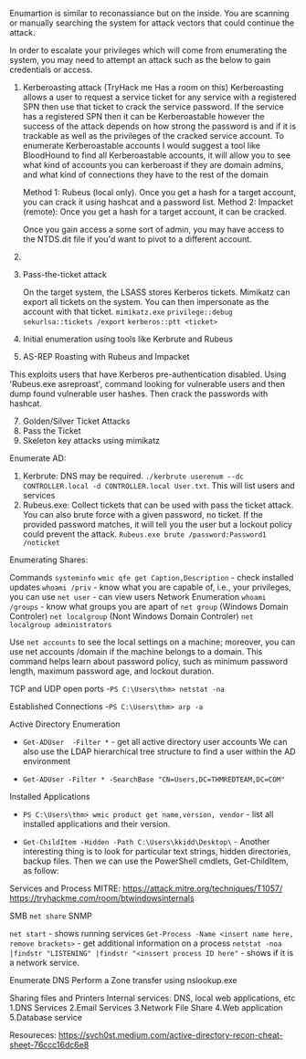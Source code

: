 Enumartion is similar to reconassiance but on the inside. You are scanning or manually searching the system for attack vectors that could continue the attack.

In order to escalate your privileges which will come from enumerating the system, you may need to attempt an attack such as the below to gain credentials or access.

1. Kerberoasting attack (TryHack me Has a room on this)
   Kerberoasting allows a user to request a service ticket for any service with a registered SPN then use that ticket to crack the service password. If the service has a registered SPN then it can be Kerberoastable however the success of the attack depends on how strong the password is and if it is trackable as well as the privileges of the cracked service account. To enumerate Kerberoastable accounts I would suggest a tool like BloodHound to find all Kerberoastable accounts, it will allow you to see what kind of accounts you can kerberoast if they are domain admins, and what kind of connections they have to the rest of the domain

   Method 1: Rubeus (local only). Once you get a hash for a target account, you can crack it using hashcat and a password list.
   Method 2: Impacket (remote): Once you get a hash for a target account, it can be cracked.

   Once you gain access a some sort of admin, you may have access to the NTDS.dit file if you'd want to pivot to a different account. 

3. 
4. Pass-the-ticket attack

   On the target system, the LSASS stores Kerberos tickets. Mimikatz can export all tickets on the system. You can then impersonate as the account with that ticket.
      `mimikatz.exe`
      `privilege::debug`
      `sekurlsa::tickets /export`
      `kerberos::ptt <ticket>`
   
6. Initial enumeration using tools like Kerbrute and Rubeus
7. AS-REP Roasting with Rubeus and Impacket

This exploits users that have Kerberos pre-authentication disabled. Using 'Rubeus.exe asreproast', command looking for vulnerable users and then dump found vulnerable user hashes. Then crack the passwords with hashcat. 


7. Golden/Silver Ticket Attacks
8. Pass the Ticket
9. Skeleton key attacks using mimikatz


Enumerate AD: 
1. Kerbrute: DNS may be required. `./kerbrute userenum --dc CONTROLLER.local -d CONTROLLER.local User.txt`. This will list users and services
2. Rubeus.exe: Collect tickets that can be used with pass the ticket attack.
   You can also brute force with a given password, no ticket. If the provided password matches, it will tell you the user but a lockout policy could prevent the attack. `Rubeus.exe brute /password:Password1 /noticket`

Enumerating Shares:


Commands 
``systeminfo`` 
``wmic qfe get Caption,Description`` - check installed updates 
``whoami /priv`` - know what you are capable of, i.e., your privileges, you can use
`net user` - can view users
Network Enumeration
`whoami /groups` - know what groups you are apart of
`net group` (Windows Domain Controler) 
`net localgroup` (Nont Windows Domain Controler) 
`net localgroup administrators`

Use `net accounts` to see the local settings on a machine; moreover, you can use net accounts /domain if the machine belongs to a domain. This command helps learn about password policy, such as minimum password length, maximum password age, and lockout duration.

TCP and UDP open ports
-```PS C:\Users\thm> netstat -na```

Established Connections
-```PS C:\Users\thm> arp -a```

Active Directory Enumeration

- ```Get-ADUser  -Filter *``` -  get all active directory user accounts
We can also use the LDAP hierarchical tree structure to find a user within the AD environment

- ``Get-ADUser -Filter * -SearchBase "CN=Users,DC=THMREDTEAM,DC=COM"``

Installed Applications

- ``PS C:\Users\thm> wmic product get name,version, vendor`` - list all installed applications and their version.

- ``Get-ChildItem -Hidden -Path C:\Users\kkidd\Desktop\`` - Another interesting thing is to look for particular text strings, hidden directories, backup files. Then we can use the PowerShell cmdlets, Get-ChildItem, as follow:



Services and Process
MITRE: https://attack.mitre.org/techniques/T1057/
https://tryhackme.com/room/btwindowsinternals



SMB
``net share`` 
SNMP


`net start` - shows running services 
`Get-Process -Name <insert name here, remove brackets>` - get additional information on a process 
`netstat -noa |findstr "LISTENING" |findstr "<inssert process ID here"` - shows if it is a network service.

Enumerate DNS
Perform a Zone transfer using nslookup.exe


Sharing files and Printers
Internal services: DNS, local web applications, etc
1.DNS Services
2.Email Services
3.Network File Share
4.Web application
5.Database service




Resoureces: 
https://svch0st.medium.com/active-directory-recon-cheat-sheet-76ccc16dc6e8
